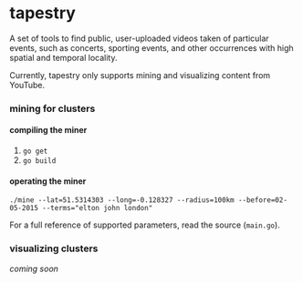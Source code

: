 # tapestry

A set of tools to find public, user-uploaded videos taken of particular events, such as concerts, sporting events, and other occurrences with high spatial and temporal locality.

Currently, tapestry only supports mining and visualizing content from YouTube.


### mining for clusters

#### compiling the miner

1. `go get`
2. `go build`

#### operating the miner

```
./mine --lat=51.5314303 --long=-0.128327 --radius=100km --before=02-05-2015 --terms="elton john london"
```

For a full reference of supported parameters, read the source (`main.go`).

### visualizing clusters

*coming soon*

